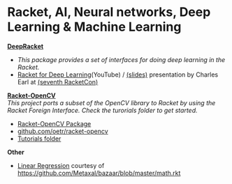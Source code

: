 # Racket, AI,  Neural networks, Deep Learning & Machine Learning


**[DeepRacket](https://github.com/charlescearl/DeepRacket)** 
* _This package provides a set of interfaces for doing deep learning in the Racket._
* [Racket for Deep Learning](https://youtu.be/ijS4hrtMTAc)(YouTube) / [(slides)](http://con.racket-lang.org/2017/earl.pdf) presentation by Charles Earl at [(seventh RacketCon)](http://con.racket-lang.org/2017/)


**[Racket-OpenCV](https://pkgs.racket-lang.org/package/opencv)**  
_This project ports a subset of the OpenCV library to Racket by using the Racket Foreign Interface. Check the turorials folder to get started._  
* [Racket-OpenCV Package](https://pkgs.racket-lang.org/package/opencv)
* [github.com/oetr/racket-opencv](https://github.com/oetr/racket-opencv)
* [Tutorials folder](https://github.com/oetr/racket-opencv/tree/master/tutorials)

**Other** 
* [Linear Regression](https://gist.github.com/spdegabrielle/f28cd93ffca4e3086d2ab0bd66bd802d) courtesy of <https://github.com/Metaxal/bazaar/blob/master/math.rkt>
